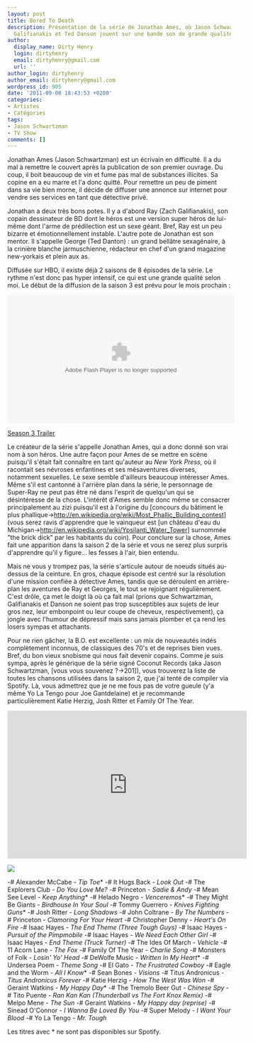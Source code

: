 ```yaml
---
layout: post
title: Bored To Death
description: Présentation de la série de Jonathan Ames, où Jason Schwartzman, Zach
  Galifianakis et Ted Danson jouent sur une bande son de grande qualité.
author:
  display_name: Dirty Henry
  login: dirtyhenry
  email: dirtyhenry@gmail.com
  url: ''
author_login: dirtyhenry
author_email: dirtyhenry@gmail.com
wordpress_id: 905
date: '2011-09-08 18:43:53 +0200'
categories:
- Artistes
- Catégories
tags:
- Jason Schwartzman
- TV Show
comments: []
---
```

Jonathan Ames (Jason Schwartzman) est un écrivain en difficulté. Il a du mal à remettre le couvert après la publication de son premier ouvrage. Du coup, il boit beaucoup de vin et fume pas mal de substances illicites. Sa copine en a eu marre et l'a donc quitté. Pour remettre un peu de piment dans sa vie bien morne, il décide de diffuser une annonce sur internet pour vendre ses services en tant que détective privé.

Jonathan a deux très bons potes. Il y a d'abord Ray (Zach Galifianakis), son copain dessinateur de BD dont le héros est une version super héros de lui-même dont l'arme de prédilection est un sexe géant. Bref, Ray est un peu bizarre et émotionnellement instable. L'autre pote de Jonathan est son mentor. Il s'appelle George (Ted Danton) : un grand bellâtre sexagénaire, à la crinière blanche jarmuschienne, rédacteur en chef d'un grand magazine new-yorkais et plein aux as.

Diffusée sur HBO, il existe déjà 2 saisons de 8 épisodes de la série. Le rythme n'est donc pas hyper intensif, ce qui est une grande qualité selon moi. Le début de la diffusion de la saison 3 est prévu pour le mois prochain :

<object width="512" height="288"><param name="movie" value="http://www.hbo.com/bin/hboPlayerV2.swf?vid=1201344"></param><param name="FlashVars" value="domain=http://www.hbo.com&videoTitle=Season 3 Trailer&copyShareURL=http%3A//www.hbo.com/video/video.html/%3Fautoplay%3Dtrue%26vid%3D1201344%26filter%3Dbored-to-death%26view%3Dnull"></param><param name="allowFullScreen" value="true"></param><param name="allowscriptaccess" value="always"></param><embed src="http://www.hbo.com/bin/hboPlayerV2.swf?vid=1201344" FlashVars="domain=http://www.hbo.com&videoTitle=Season 3 Trailer&copyShareURL=http%3A//www.hbo.com/video/video.html/%3Fautoplay%3Dtrue%26vid%3D1201344%26filter%3Dbored-to-death%26view%3Dnull" type="application/x-shockwave-flash" allowscriptaccess="always" allowfullscreen="true"  width="512" height="288"></embed></object><div><a title="Season 3 Trailer" href="http://www.hbo.com/video/video.html/?autoplay=true&vid=1201344&filter=bored-to-death&view=null">Season 3 Trailer</a></div>

Le créateur de la série s'appelle Jonathan Ames, qui a donc donné son vrai nom à son héros. Une autre façon pour Ames de se mettre en scène puisqu'il s'était fait connaître en tant qu'auteur au *New York Press*, où il racontait ses névroses enfantines et ses mésaventures diverses, notamment sexuelles. Le sexe semble d'ailleurs beaucoup intéresser Ames. Même s'il est cantonné à l'arrière plan dans la série, le personnage de Super-Ray ne peut pas être né dans l'esprit de quelqu'un qui se désintéresse de la chose. L'intérêt d'Ames semble donc même se consacrer principalement au zizi puisqu'il est à l'origine du [concours du bâtiment le plus phallique->http://en.wikipedia.org/wiki/Most_Phallic_Building_contest] (vous serez ravis d'apprendre que le vainqueur est [un château d'eau du Michigan->http://en.wikipedia.org/wiki/Ypsilanti_Water_Tower] surnommée "the brick dick" par les habitants du coin). Pour conclure sur la chose, Ames fait une apparition dans la saison 2 de la série et vous ne serez plus surpris d'apprendre qu'il y figure... les fesses à l'air, bien entendu.

Mais ne vous y trompez pas, la série s'articule autour de noeuds situés au-dessus de la ceinture. En gros, chaque épisode est centré sur la résolution d'une mission confiée à détective Ames, tandis que se déroulent en arrière-plan les aventures de Ray et Georges, le tout se rejoignant régulièrement. C'est drôle, ça met le doigt là où ça fait mal (prions que Schwartzman, Galifianakis et Danson ne soient pas trop susceptibles aux sujets de leur gros nez, leur embonpoint ou leur coupe de cheveux, respectivement), ça jongle avec l'humour de dépressif mais sans jamais plomber et ça rend les losers sympas et attachants.

Pour ne rien gâcher, la B.O. est excellente : un mix de nouveautés indés complètement inconnus, de classiques des 70's et de reprises bien vues. Bref, du bon vieux snobisme qui nous fait devenir copains. Comme je suis sympa, après le générique de la série signé Coconut Records (aka Jason Schwartzman, [vous vous souvenez ?->201]), vous trouverez la liste de toutes les chansons utilisées dans la saison 2, que j'ai tenté de compiler via Spotify. Là, vous admettrez que je ne me fous pas de votre gueule (y'a même Yo La Tengo pour Joe Gantdelaine) et je recommande particulièrement Katie Herzig, Josh Ritter et Family Of The Year.

<iframe width="540" height="333" src="http://www.youtube.com/embed/uPSb8yFGZ-E" frameborder="0" allowfullscreen></iframe>

<a href="http://open.spotify.com/user/dirtyhenry/playlist/16Zh0sLmbLicvPdelYm7uD"><img src="/squelettes/images/spotify-button.png" /></a>

-# Alexander McCabe - *Tip Toe**
-# It Hugs Back - *Look Out*
-# The Explorers Club - *Do You Love Me?*
-# Princeton - *Sadie & Andy*
-# Mean See Level - *Keep Anything**
-# Helado Negro - *Venceremos**
-# They Might Be Giants - *Birdhouse In Your Soul*
-# Tommy Guerrero - *Knives Fighting Guns**
-# Josh Ritter - *Long Shadows*
-# John Coltrane - *By The Numbers*
-# Princeton - *Clamoring For Your Heart*
-# Christopher Denny - *Heart's On Fire*
-# Isaac Hayes - *The End Theme (Three Tough Guys)*
-# Isaac Hayes - *Pursuit of the Pimpmobile*
-# Isaac Hayes - *We Need Each Other Girl*
-# Isaac Hayes - *End Theme (Truck Turner)*
-# The Ides Of March - *Vehicle*
-# 11 Acorn Lane - *The Fox*
-# Family Of The Year - *Charlie Song*
-# Monsters of Folk - *Losin' Yo' Head*
-# DeWolfe Music - *Written In My Heart**
-# Undersea Poem - *Theme Song*
-# El Gato - *The Frustrated Cowboy*
-# Eagle and the Worm - *All I Know**
-# Sean Bones - *Visions*
-# Titus Andronicus - *Titus Andronicus Forever*
-# Katie Herzig - *How The West Was Won*
-# Geraint Watkins - *My Happy Day**
-# The Tremolo Beer Gut - *Chinese Spy*
-# Tito Puente - *Ran Kan Kan (Thunderball vs The Fort Knox Remix)*
-# Melpo Mene - *The Sun*
-# Geraint Watkins - *My Happy day (reprise)*
-# Sinead O'Connor - *I Wanna Be Loved By You*
-# Super Melody - *I Want Your Blood*
-# Yo La Tengo - *Mr. Tough*

Les titres avec * ne sont pas disponibles sur Spotify.
